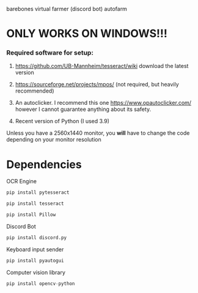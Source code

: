 barebones virtual farmer (discord bot) autofarm

# ONLY WORKS ON WINDOWS!!!


### Required software for setup:

1. https://github.com/UB-Mannheim/tesseract/wiki download the latest version

2. https://sourceforge.net/projects/mpos/ (not required, but heavily recommended)

3. An autoclicker. I recommend this one https://www.opautoclicker.com/ however I cannot guarantee anything about its safety.

4. Recent version of Python (I used 3.9)

Unless you have a 2560x1440 monitor, you **will** have to change the code depending on your monitor resolution

# Dependencies

OCR Engine
```python
pip install pytesseract 
```
```python
pip install tesseract
```
```python
pip install Pillow
```
Discord Bot
```python
pip install discord.py
```
Keyboard input sender
```python
pip install pyautogui
```
Computer vision library
```python
pip install opencv-python
```

